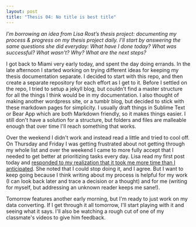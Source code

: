 ```yaml
---
layout: post
title: "Thesis 04: No title is best title"
---
```

*I’m borrowing an idea from Lisa Rost’s thesis project: documenting my process & progress on my thesis project daily. I’ll start by answering the same questions she did everyday: What have I done today? What was successful? What wasn’t? Why? What are the next steps?*

I got back to Miami very early today, and spent the day doing errands. In the late afternoon I started working on trying different ideas for keeping my thesis documentation separate. I decided to start with this repo, and then create a separate repository for each effort as I get to it. Before I settled on the repo, I tried to setup a jekyll blog, but couldn't find a master structure for all the things I think would be in my documentation. I also thought of making another wordpress site, or a tumblr blog, but decided to stick with these markdown pages for simplicity. I usually draft things in Sublime Text or Bear App which are both Markdown friendly, so it makes things easier. I still don't have a solution for a structure, but folders and files are malleable enough that over time I'll reach something that works.

Over the weekend I didn't work and instead read a little and tried to cool off. On Thursday and Friday I was getting frustrated about not getting through my whole list and over the weekend I came to more fully accept that I needed to get better at prioritizing tasks every day. Lisa read my first post today and [responded to my realization that it took me more time than I anticipated](https://twitter.com/lisacrost/status/1112599769426378752). She noted that I could stop doing it, and I agree. But I want to keep going because I think writing about my process is helpful for my work (I can look back later and trace a decision or a thought) and for me (writing for myself, but addressing an unknown reader keeps me sane!).

Tomorrow features another early morning, but I'm ready to just work on my data converting. If I get through it all tomorrow, I'll start playing with it and seeing what it says. I'll also be watching a rough cut of one of my classmate's videos to give him feedback.